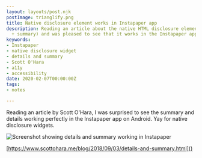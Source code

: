 ```yaml
---
layout: layouts/post.njk
postImage: trianglify.png
title: Native disclosure element works in Instapaper app
description: Reading an article about the native HTML disclosure element (details
  + summary) and was pleased to see that it works in the Instapaper app
keywords:
- Instapaper
- native disclosure widget
- details and summary
- Scott O'Hara
- a11y
- accessibility
date: 2020-02-07T00:00:00Z
tags:
- notes

---
```

Reading an article by Scott O'Hara, I was surprised to see the summary and details working perfectly in the Instapaper app on Android. Yay for native disclosure widgets.

![Screenshot showing details and summary working in Instapaper](https://res.cloudinary.com/juanfernandes/f_auto/v1581064001/Screenshot_20200207-081200__01_td2ebv.jpg "Details and Summary working in Instapaper")

[https://www.scottohara.me/blog/2018/09/03/details-and-summary.html]()
